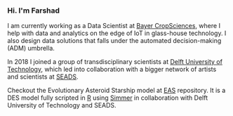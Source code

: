 ### Hi. I'm Farshad

I am currently working as a Data Scientist at [Bayer CropSciences](https://www.cropscience.bayer.com/),
where I help with data and analytics on the edge of IoT in glass-house technology.  I also design data solutions that falls under the automated decision-making (ADM) umbrella.

In 2018 I joined a group of transdisciplinary scientists at [Delft University of Technology](https://www.tudelft.nl/en/),
which led into collaboration with a bigger network of artists and scientists at [SEADS](https://seads.network/).

Checkout the Evolutionary Asteroid Starship model at [EAS](https://github.com/farst/EAS) repository. It is a DES model fully scripted in [R](https://www.r-project.org) using [Simmer](https://r-simmer.org) in collaboration with Delft University of Technology and SEADS.  
